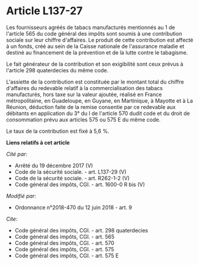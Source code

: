 # Article L137-27

Les fournisseurs agréés de tabacs manufacturés mentionnés au 1 de l'article 565 du code général des impôts sont soumis à une
contribution sociale sur leur chiffre d'affaires. Le produit de cette contribution est affecté à un fonds, créé au sein de la
Caisse nationale de l'assurance maladie   et destiné au financement de la prévention et de la lutte contre le tabagisme. 

Le fait générateur de la contribution et son exigibilité sont ceux prévus à l'article 298 quaterdecies du même code. 

L'assiette de la contribution est constituée par le montant total du chiffre d'affaires du redevable relatif à la
commercialisation des tabacs manufacturés, hors taxe sur la valeur ajoutée, réalisé en France métropolitaine, en Guadeloupe,
en Guyane, en Martinique, à Mayotte et à La Réunion, déduction faite de la remise consentie par ce redevable aux débitants en
application du 3° du I de l'article 570 dudit code et du droit de consommation prévu aux articles 575 ou 575 E du même code. 

Le taux de la contribution est fixé à 5,6 %.

**Liens relatifs à cet article**

_Cité par_:

  - Arrêté du 19 décembre 2017 (V)
  - Code de la sécurité sociale. - art. L137-29 (V)
  - Code de la sécurité sociale. - art. R262-1-2 (V)
  - Code général des impôts, CGI. - art. 1600-0 R bis  (V)

_Modifié par_:

  - Ordonnance n°2018-470 du 12 juin 2018 - art. 9

_Cite_:

  - Code général des impôts, CGI. - art. 298 quaterdecies
  - Code général des impôts, CGI. - art. 565
  - Code général des impôts, CGI. - art. 570
  - Code général des impôts, CGI. - art. 575
  - Code général des impôts, CGI. - art. 575 E
